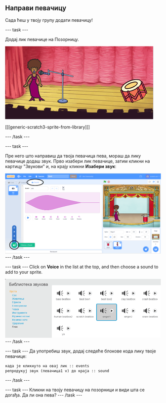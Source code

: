## Направи певачицу

Сада ћеш у твоју групу додати певачицу!

\--- task \---

Додај лик певачице на Позорницу.

![снимак екрана](images/band-singer-mic.png)

[[[generic-scratch3-sprite-from-library]]]

\--- /task \---

\--- task \---

Пре него што направиш да твоја певачица пева, мораш да лику певачице додаш звук. Прво изабери лик певачице, затим кликни на картицу "Звукови" и, на крају кликни **Изабери звук**:

![снимак екрана](images/band-import-sound-annotated.png) \--- /task \---

\--- task \--- Click on **Voice** in the list at the top, and then choose a sound to add to your sprite.

![снимак екрана](images/band-choose-sound.png) \--- /task \---

\--- task \--- Да употребиш звук, додај следеће блокове кода лику твоје певачице:

```blocks3
када је кликнуто на овај лик :: events
репродукуј звук (певачица1 v) до краја :: sound
```

\--- /task \---

\--- task \--- Кликни на твоју певачицу на позорници и види шта се догађа. Да ли она пева? \--- /task \---